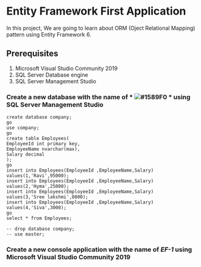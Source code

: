 # Entity Framework First Application
In this project, We are going to learn about ORM (Oject Relational Mapping) pattern using Entity Framework 6.
## Prerequisites
1. Microsoft Visual Studio Community 2019
2. SQL Server Database engine
3. SQL Server Management Studio
### Create a new database with the name of * ![#1589F0](company) * using SQL Server Management Studio
````
create database company;
go
use company;
go
create table Employees(
EmployeeId int primary key,
EmployeeName nvarchar(max),
Salary decimal
);
go
insert into Employees(EmployeeId ,EmployeeName,Salary)
values(1,'Ravi',95000);
insert into Employees(EmployeeId ,EmployeeName,Salary)
values(2,'Hyma',25000);
insert into Employees(EmployeeId ,EmployeeName,Salary)
values(3,'Sree lakshmi',8000);
insert into Employees(EmployeeId ,EmployeeName,Salary)
values(4,'Siva',3000);
go
select * from Employees;

-- drop database company;
-- use master;
````
### Create a new console application with the name of *EF-1* using Microsoft Visual Studio Community 2019
